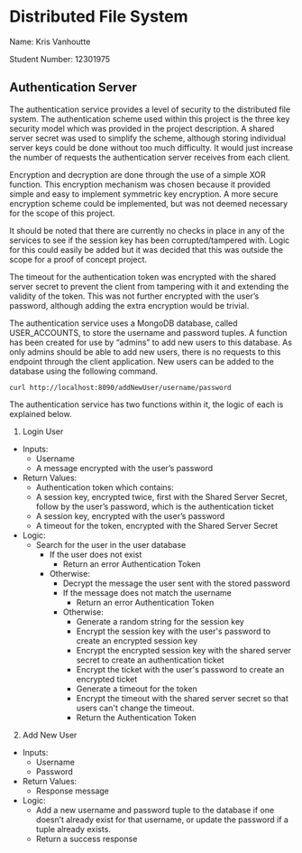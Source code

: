 # Distributed File System

Name: Kris Vanhoutte

Student Number: 12301975

## Authentication Server

The authentication service provides a level of security to the distributed file system. The authentication scheme used within this project is the three key security model which was provided in the project description. A shared server secret was used to simplify the scheme, although storing individual server keys could be done without too much difficulty. It would just increase the number of requests the authentication server receives from each client. 

Encryption and decryption are done through the use of a simple XOR function. This encryption mechanism was chosen because it provided simple and easy to implement symmetric key encryption. A more secure encryption scheme could be implemented, but was not deemed necessary for the scope of this project.

It should be noted that there are currently no checks in place in any of the services to see if the session key has been corrupted/tampered with. Logic for this could easily be added but it was decided that this was outside the scope for a proof of concept project.

The timeout for the authentication token was encrypted with the shared server secret to prevent the client from tampering with it and extending the validity of the token. This was not further encrypted with the user’s password, although adding the extra encryption would be trivial.

The authentication service uses a MongoDB database, called USER_ACCOUNTS, to store the username and password tuples. A function has been created for use by “admins” to add new users to this database. As only admins should be able to add new users, there is no requests to this endpoint through the client application. New users can be added to the database using the following command.

`curl http://localhost:8090/addNewUser/username/password`

The authentication service has two functions within it, the logic of each is explained below.

1. Login User
  - Inputs: 
    - Username
    - A message encrypted with the user’s password
  - Return Values:
    - Authentication token which contains:
    - A session key, encrypted twice, first with the Shared Server Secret, follow by the user’s password, which is the authentication ticket
    - A session key, encrypted with the user’s password
    - A timeout for the token, encrypted with the Shared Server Secret
  - Logic:
    - Search for the user in the user database
      - If the user does not exist
        - Return an error Authentication Token
      - Otherwise:
        - Decrypt the message the user sent with the stored password
        - If the message does not match the username
          - Return an error Authentication Token
        - Otherwise:
          - Generate a random string for the session key
          - Encrypt the session key with the user's password to create an encrypted session key
          - Encrypt the encrypted session key with the shared server secret to create an authentication ticket
          - Encrypt the ticket with the user's password to create an encrypted ticket
          - Generate a timeout for the token
          - Encrypt the timeout with the shared server secret so that users can't change the timeout.
          - Return the Authentication Token

2. Add New User
  - Inputs: 
    - Username
    - Password
  - Return Values:
    - Response message
  - Logic:
    - Add a new username and password tuple to the database if one doesn’t already exist for that username, or update the password if a tuple already exists.
    - Return a success response
